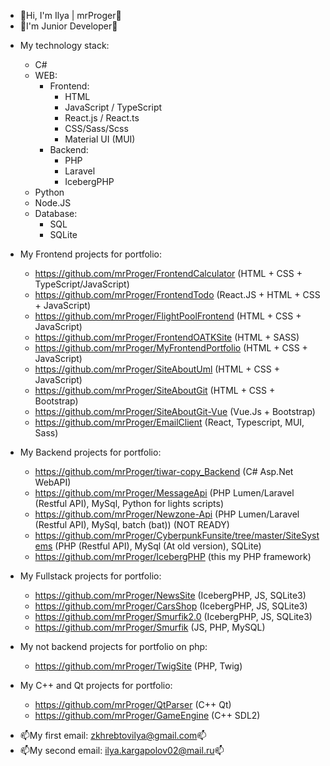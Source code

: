 - 👋Hi, I'm Ilya | mrProger👋
- 👶I'm Junior Developer👶
+ My technology stack:
  + C#
  + WEB:
    + Frontend:
      + HTML
      + JavaScript / TypeScript
      + React.js / React.ts
      + CSS/Sass/Scss
      + Material UI (MUI)
    + Backend:
      + PHP
      + Laravel
      + IcebergPHP
  + Python
  + Node.JS
  + Database:
    + SQL
    + SQLite

+ My Frontend projects for portfolio:
  + https://github.com/mrProger/FrontendCalculator (HTML + CSS + TypeScript/JavaScript)
  + https://github.com/mrProger/FrontendTodo (React.JS + HTML + CSS + JavaScript)
  + https://github.com/mrProger/FlightPoolFrontend (HTML + CSS + JavaScript)
  + https://github.com/mrProger/FrontendOATKSite (HTML + SASS)
  + https://github.com/mrProger/MyFrontendPortfolio (HTML + CSS + JavaScript)
  + https://github.com/mrProger/SiteAboutUml (HTML + CSS + JavaScript)
  + https://github.com/mrProger/SiteAboutGit (HTML + CSS + Bootstrap)
  + https://github.com/mrProger/SiteAboutGit-Vue (Vue.Js + Bootstrap)
  + https://github.com/mrProger/EmailClient (React, Typescript, MUI, Sass)

+ My Backend projects for portfolio:
  + https://github.com/mrProger/tiwar-copy_Backend (C# Asp.Net WebAPI)
  + https://github.com/mrProger/MessageApi (PHP Lumen/Laravel (Restful API), MySql, Python for lights scripts)
  + https://github.com/mrProger/Newzone-Api (PHP Lumen/Laravel (Restful API), MySql, batch (bat)) (NOT READY)
  + https://github.com/mrProger/CyberpunkFunsite/tree/master/SiteSystems (PHP (Restful API), MySql (At old version), SQLite)
  + https://github.com/mrProger/IcebergPHP (this my PHP framework)

+ My Fullstack projects for portfolio:
  + https://github.com/mrProger/NewsSite (IcebergPHP, JS, SQLite3)
  + https://github.com/mrProger/CarsShop (IcebergPHP, JS, SQLite3)
  + https://github.com/mrProger/Smurfik2.0 (IcebergPHP, JS, SQLite3)
  + https://github.com/mrProger/Smurfik (JS, PHP, MySQL)
  
+ My not backend projects for portfolio on php:
  + https://github.com/mrProger/TwigSite (PHP, Twig)
  
+ My C++ and Qt projects for portfolio:
  + https://github.com/mrProger/QtParser (C++ Qt)
  + https://github.com/mrProger/GameEngine (C++ SDL2)

- 📫My first email: zkhrebtovilya@gmail.com📫
- 📫My second email: ilya.kargapolov02@mail.ru📫
